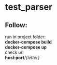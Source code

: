 # test_parser
## Follow:
run in project folder:  
**docker-compose build**  
**docker-compose up**  
check url  
**host:port**/*{letter}*
